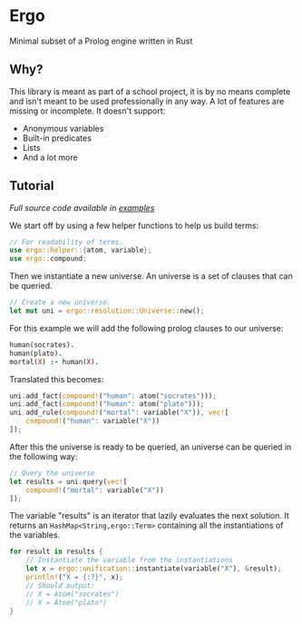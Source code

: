 # Ergo
Minimal subset of a Prolog engine written in Rust

## Why?
This library is meant as part of a school project, it is by no means complete and isn't meant
to be used professionally in any way. A lot of features are missing or incomplete.
It doesn't support:
- Anonymous variables
- Built-in predicates
- Lists
- And a lot more

## Tutorial
*Full source code available in [examples](examples/socrates.rs)*

We start off by using a few helper functions to help us build terms:
```rust
// For readability of terms.
use ergo::helper::{atom, variable};
use ergo::compound;
```
Then we instantiate a new universe. An universe is a set of clauses that can be queried.
```rust
// Create a new universe.
let mut uni = ergo::resolution::Universe::new();
```
For this example we will add the following prolog clauses to our universe:
```prolog
human(socrates).
human(plato).
mortal(X) :- human(X).
```
Translated this becomes:
```rust
uni.add_fact(compound!("human": atom("socrates")));
uni.add_fact(compound!("human": atom("plato")));
uni.add_rule(compound!("mortal": variable("X")), vec![
    compound!("human": variable("X"))
]);
```
After this the universe is ready to be queried, an universe can be queried in the following
way:
```rust
// Query the universe
let results = uni.query(vec![
    compound!("mortal": variable("X"))
]);
```
The variable "results" is an iterator that lazily evaluates the next solution.
It returns an `HashMap<String,ergo::Term>` containing all the instantiations of the variables.
```rust
for result in results {
    // Instantiate the variable from the instantiations
    let x = ergo::unification::instantiate(variable("X"), &result);
    println!("X = {:?}", x);
    // Should output:
    // X = Atom("socrates")
    // X = Atom("plato")
}
```
